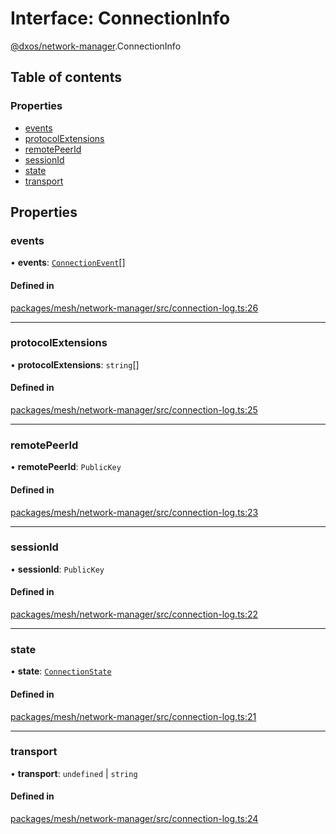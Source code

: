 # Interface: ConnectionInfo

[@dxos/network-manager](../modules/dxos_network_manager.md).ConnectionInfo

## Table of contents

### Properties

- [events](dxos_network_manager.ConnectionInfo.md#events)
- [protocolExtensions](dxos_network_manager.ConnectionInfo.md#protocolextensions)
- [remotePeerId](dxos_network_manager.ConnectionInfo.md#remotepeerid)
- [sessionId](dxos_network_manager.ConnectionInfo.md#sessionid)
- [state](dxos_network_manager.ConnectionInfo.md#state)
- [transport](dxos_network_manager.ConnectionInfo.md#transport)

## Properties

### events

• **events**: [`ConnectionEvent`](../modules/dxos_network_manager.md#connectionevent)[]

#### Defined in

[packages/mesh/network-manager/src/connection-log.ts:26](https://github.com/dxos/dxos/blob/32ae9b579/packages/mesh/network-manager/src/connection-log.ts#L26)

___

### protocolExtensions

• **protocolExtensions**: `string`[]

#### Defined in

[packages/mesh/network-manager/src/connection-log.ts:25](https://github.com/dxos/dxos/blob/32ae9b579/packages/mesh/network-manager/src/connection-log.ts#L25)

___

### remotePeerId

• **remotePeerId**: `PublicKey`

#### Defined in

[packages/mesh/network-manager/src/connection-log.ts:23](https://github.com/dxos/dxos/blob/32ae9b579/packages/mesh/network-manager/src/connection-log.ts#L23)

___

### sessionId

• **sessionId**: `PublicKey`

#### Defined in

[packages/mesh/network-manager/src/connection-log.ts:22](https://github.com/dxos/dxos/blob/32ae9b579/packages/mesh/network-manager/src/connection-log.ts#L22)

___

### state

• **state**: [`ConnectionState`](../enums/dxos_network_manager.ConnectionState.md)

#### Defined in

[packages/mesh/network-manager/src/connection-log.ts:21](https://github.com/dxos/dxos/blob/32ae9b579/packages/mesh/network-manager/src/connection-log.ts#L21)

___

### transport

• **transport**: `undefined` \| `string`

#### Defined in

[packages/mesh/network-manager/src/connection-log.ts:24](https://github.com/dxos/dxos/blob/32ae9b579/packages/mesh/network-manager/src/connection-log.ts#L24)
